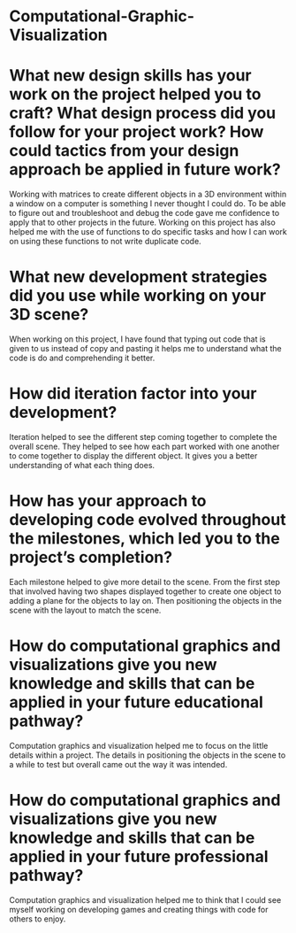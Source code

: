# Computational-Graphic-Visualization

# What new design skills has your work on the project helped you to craft? What design process did you follow for your project work? How could tactics from your design approach be applied in future work?
Working with matrices to create different objects in a 3D environment within a window on a computer is something I never thought I could do. To be able to figure out and troubleshoot and debug the code gave me confidence to apply that to other projects in the future. Working on this project has also helped me with the use of functions to do specific tasks and how I can work on using these functions to not write duplicate code. 

# What new development strategies did you use while working on your 3D scene?
When working on this project, I have found that typing out code that is given to us instead of copy and pasting it helps me to understand what the code is do and comprehending it better.

# How did iteration factor into your development?
Iteration helped to see the different step coming together to complete the overall scene. They helped to see how each part worked with one another to come together to display the different object. It gives you a better understanding of what each thing does. 

# How has your approach to developing code evolved throughout the milestones, which led you to the project’s completion?
Each milestone helped to give more detail to the scene. From the first step that involved having two shapes displayed together to create one object to adding a plane for the objects to lay on. Then positioning the objects in the scene with the layout to match the scene. 

# How do computational graphics and visualizations give you new knowledge and skills that can be applied in your future educational pathway?
Computation graphics and visualization helped me to focus on the little details within a project. The details in positioning the objects in the scene to a while to test but overall came out the way it was intended. 

# How do computational graphics and visualizations give you new knowledge and skills that can be applied in your future professional pathway?
Computation graphics and visualization helped me to think that I could see myself working on developing games and creating things with code for others to enjoy.
